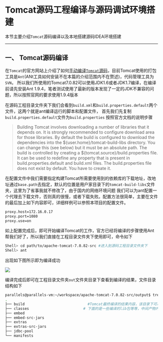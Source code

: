 #  Tomcat源码工程编译与源码调试环境搭建

本节主要介绍`Tomcat`源码编译以及本地搭建源码IDEA环境搭建

--------------------

## 一、 Tomcat源码编译

在`Tomcat`的官方网站上介绍了如何[手动编译`Tomcat`源码](https://tomcat.apache.org/tomcat-7.0-doc/building.html)，目前Tomcat使用的打包工具是`Ant`(ANt工具如何安装不在本篇的介绍范围内不在赘述)，代码管理工具为`SVN`，
所以我们所使用的Tomcat7.0.82可以使用JDK1.6或者JDK1.7编译，在编译前请先安装Ant 1.9.4，笔者测试使用了最新的版本发现了一定的JDK不兼容的问题，所以按照官网的要求使用1.9.4版本

在源码工程目录文件夹下我们会看到`build.xml`和`build.properties.default`两个文件，这两个就是ant编译运行的脚本和配置文件，
首先我们先复制`build.properties.default`文件为`build.properties` 按照官方文档的说明步骤
> Building Tomcat involves downloading a number of libraries that it depends on. It is strongly recommended to configure download area for those libraries.
>  By default the build is configured to download the dependencies into the ${user.home}/tomcat-build-libs directory. You can change this (see below) but it must be an absolute path.
The build is controlled by creating a ${tomcat.source}/build.properties file. It can be used to redefine any property that is present in build.properties.default and build.xml files. The build.properties file does not exist by default. You have to create it.

 在配置文件中我们需要指定构建Tomcat所需要使用到的依赖库的下载地址，改地址通过`base.path`去指定，默认的位置是用户家目录下的`tomcat-build-libs`文件夹，这里为了省事我就不修改了，由于国内的网络环境问题
 我们可以为ant配置一个代理去下载文件，否则真的很慢，或者下载失败。配置方法很简单，主要在文件的最后加上如下内容即可，详细样例可以参照本项目的配置文件。

 ```bash
proxy.host=172.16.0.17
proxy.port=1080
proxy.use=on
 ```

 如上配置完成后，即可开始编译Tomcat的工作，官方已经将编译的步骤使用Ant帮我们好了，所以我们直接在工程目录文件夹下使用即可，命令如下
```bash
Shell> cd path/to/apache-tomcat-7.0.82-src #进入到源码工程目录文件夹下
Shell> ant                                                             #开始进行编译

```

出现如下图所示即为编译成功

![](https://github.com/liuwenru/tomcat7.0.82-codeview/blob/master/docs/images/antbuildsucccess.png)


编译完成后即可在工程目录文件夹`out`文件夹目录下查看到编译的结果，文件目录结构如下



```bash
parallels@parallels-vm:~/workspace/apache-tomcat-7.0.82-src/output$ tree  -L 1
.
├── build                             #Tomcat最终编译的结果内容，该目录下可以清晰的看见我们熟悉的conf bin lib 等目录
├── classes                         # 下面的是一些编译的lib包等等，中间产物内容，其中extras就是Tomcat官网提供的一些拓展包，例如Tomcat使用Log4j作为日志输出的jar包等等
├── embed
├── embed-src-jars
├── extras
├── extras-src-jars
├── jdbc-pool
└── manifests

```



























